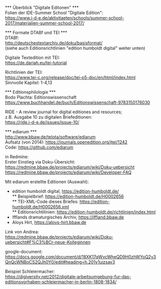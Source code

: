 *** Überblick "Digitale Editonen" ***   
Folien der IDE-Summer School "Digitale Edition":    
https://www.i-d-e.de/aktivitaeten/schools/summer-school-2017/materialien-summer-school-2017/    

*** Formate DTABf und TEI ***   
DTABf:      
http://deutschestextarchiv.de/doku/basisformat/   
(siehe auch Editionsrichtlinien "edition humboldt digital" weiter unten)    

Digitale Textedition mit TEI:   
https://de.dariah.eu/tei-tutorial   

Richtlinien der TEI:    
https://www.tei-c.org/release/doc/tei-p5-doc/en/html/index.html   
Sinnvolle Kapitel: 1-4,13   
  
*** Editionsphilologie ***    
Bodo Plachta: Editionswissenschaft    
https://www.buchhandel.de/buch/Editionswissenschaft-9783150176030   

RIDE - A review journal for digital editiones and resources;    
z.B. Ausgabe 10 zu digitalen Briefeditionen:    
https://ride.i-d-e.de/issues/issue-10/    

*** ediarum ***   
http://www.bbaw.de/telota/software/ediarum    
Aufsatz (von 2014): https://journals.openedition.org/jtei/1242    
Code: https://github.com/ediarum    

in Redmine:   
Erster Einstieg via Doku-Übersicht:   
https://redmine.bbaw.de/projects/ediarum/wiki/Doku-uebersicht   
https://redmine.bbaw.de/projects/ediarum/wiki/Developer-FAQ   

Mit ediarum erstellte Editionen (Auswahl):    
* edition humboldt digital, https://edition-humboldt.de/    
** Beispielbrief: https://edition-humboldt.de/H0002656      
** TEI-XML-Code dieses Briefes: https://edition-humboldt.de/H0002656.xml    
** Editionsrichtilinien: https://edition-humboldt.de/richtlinien/index.html   
* Ifflands dramaturgisches Archiv, https://iffland.bbaw.de    
* Aloys Hirt, https://aloys-hirt.bbaw.de    

Link von Andrea:    
https://redmine.bbaw.de/projects/ediarum/wiki/Doku-uebersicht#F%C3%BCr-neue-Kolleginnen

google-document:    
https://docs.google.com/document/d/18XK17qWvcWheQD9H0zhWYoQ2y3QnQcWNBoCS2QJh0Y0/edit#heading=h.201y1uizsay3   

Beispiel Schleiermacher:        
https://digiversity.net/2012/digitale-arbeitsumgebung-fur-das-editionsvorhaben-schleiermacher-in-berlin-1808-1834/        
